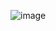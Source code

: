 
![image](https://github.com/Ango2209/Kien-Truc-Thiet-Ke-Phan-Mem/assets/87849233/fd69e10f-a52f-4a09-afcb-c4440e8bcd3b)
